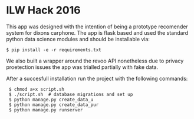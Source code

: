 # ILW Hack 2016

This app was designed  with the intention of being a prototype recomender system
for dixons carphone. The app is flask based and used the standard python
data science modules and should be installable via:

    $ pip install -e -r requirements.txt

We also built a wrapper around the revoo API nonetheless due to privacy proetection
issues the app was trialled partially with fake data.

After a succesfull installation run the project with the following commands:

     $ chmod a+x script.sh
     $ ./script.sh  # database migrations and set up
     $ python manage.py create_data_u
     $ python manage.py create_data_pur
     $ python manage.py runserver

